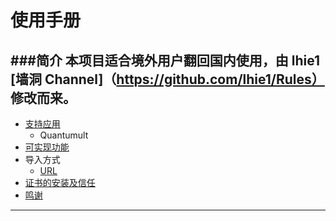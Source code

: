 # 使用手册
###简介
本项目适合境外用户翻回国内使用，由 lhie1 [墙洞 Channel]（https://github.com/lhie1/Rules） 修改而来。
---
* [支持应用](#application)
	* Quantumult
* [可实现功能](#function)
* 导入方式
  * [URL](#url)
* [证书的安装及信任](#mitm-1)
* [鸣谢](#鸣谢)
---
